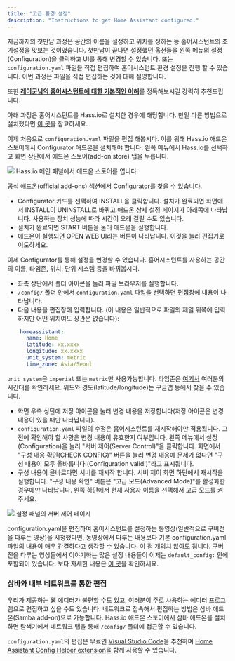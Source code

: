 ```yaml
---
title: "고급 환경 설정"
description: "Instructions to get Home Assistant configured."
---
```


지금까지의 첫만남 과정은 공간의 이름을 설정하고 위치를 정하는 등 홈어시스턴트의 초기설정을 맛보는 것이였습니다. 첫만남이 끝나면 설정했던 옵션들을 왼쪽 메뉴의 설정(Configuration)을 클릭하고 UI를 통해 변경할 수 있습니다. 또는 `configuration.yaml` 파일을 직접 편집하여 홈어시스턴트 환경 설정을 진행 할 수 있습니다. 이번 과정은 파일을 직접 편집하는 것에 대해 설명합니다.

또한 [**레이군님의 홈어시스턴트에 대한 기본적인 이해**](https://cafe.naver.com/stsmarthome/10204)를 정독해보시길 강력히 추천드립니다. 

<div class='note'>

아래 과정은 홈어시스턴트를 Hass.io로 설치한 경우에 해당합니다. 만일 다른 방법으로 설치했다면 [이 곳](/docs/configuration/)을 참고하세요.

</div>

이제 처음으로 `configuration.yaml` 파일을 편집 해봅시다. 이를 위해 Hass.io 애드온 스토어에서 Configurator  애드온을 설치해야 합니다. 왼쪽 메뉴에서 Hass.io를 선택하고 화면 상단에서 애드온 스토어(add-on store) 탭을 누릅니다.

<p class='img'>
<img src='/images/hassio/screenshots/main_panel_addon_store.png' />
Hass.io 메인 패널에서 애드온 스토어를 엽니다
</p>

공식 애드온(official add-ons) 섹션에서 Configurator를 찾을 수 있습니다.
 - Configurator 카드를 선택하여 INSTALL을 클릭합니다. 설치가 완료되면 화면에서 INSTALL이 UNINSTALL로 바뀌고 애드온 상세 설정 페이지가 아래쪽에 나타납니다. 사용하는 장치 성능에 따라 시간이 오래 걸릴 수도 있습니다.
 - 설치가 완료되면 START 버튼을 눌러 애드온을 실행합니다.
 - 애드온이 실행되면 OPEN WEB UI라는 버튼이 나타납니다. 이것을 눌러 편집기로 이도하세요.

이제 Configurator를 통해 설정을 변경할 수 있습니다. 홈어시스턴트를 사용하는 공간의 이름, 타임존, 위치, 단위 시스템 등을 바꿔봅시다.

 - 좌측 상단에서 폴더 아이콘을 눌러 파일 브라우저를 실행합니다.
 - `/config/` 폴더 안에서 `configuration.yaml` 파일을 선택하면 편집창에 내용이 나타납니다.
 - 다음 내용을 편집창에 입력합니다. (이 내용은 일반적으로 파일의 제일 위쪽에 입력하지만 어떤 위치여도 상관은 없습니다):
 ```yaml
     homeassistant:
       name: Home
       latitude: xx.xxxx
       longitude: xx.xxxx
       unit_system: metric
       time_zone: Asia/Seoul
  ```
<div class='note'>

  `unit_system`은 `imperial` 또는 `metric`만 사용가능합니다. 타임존은 [여기서](https://timezonedb.com/time-zones) 여러분의 시간대를 확인하세요. 위도와 경도(latitude/longitude)는 구글맵 등에서 찾을 수 있습니다.

</div>

 - 화면 우측 상단에 저장 아이콘을 눌러 변경 내용을 저장합니다(저장 아이콘은 변경 내용이 있을 때만 나타납니다).
 - `configuration.yaml` 파일의 수정은 홈어시스턴트를 재시작해야만 적용됩니다. 그 전에 확인해야 할 사항은 변경 내용이 유효한지 여부입니다. 왼쪽 메뉴에서 설정(Configuration)을 눌러 "서버 제어(Server Control)"을 클릭합니다. 화면에서 "구성 내용 확인(CHECK CONFIG)" 버튼을 눌러 변경 내용에 문제가 없다면 "구성 내용이 모두 올바릅니다!(Configuration valid!)"라고 표시됩니다.  
 - 구성 내용이 올바르다면 서버를 재시작 합니다. 서버 제어 화면 하단에서 재시작을 실행합니다. "구성 내용 확인" 버튼은 "고급 모드(Advanced Mode)"를 활성화한 경우에만 나타납니다. 왼쪽 하단에서 현재 사용자 이름을 선택해서 고급 모드를 켜주세요.

<p class='img'>
<img src='/images/screenshots/configuration-validation.png' />
설정 패널의 서버 제어 페이지
</p>

<div class='note'>

configuration.yaml을 편집하여 홈어시스턴트를 설정하는 동영상(일반적으로 구버전을 다루는 영상)을 시청했다면, 동영상에서 다루는 내용보다 기본 configuration.yaml 파일의 내용이 매우 간결하다고 생각할 수 있습니다. 이 점 개의치 않아도 됩니다. 구버전을 다루는 영상들에서 이야기하는 많은 설정 내용들이 이제는 `default_config:` 안에 포함되어 있습니다. 보다 자세한 내용은 [이 곳](/integrations/default_config/)을 확인하세요.

</div>

### 삼바와 내부 네트워크를 통한 편집

우리가 제공하는 웹 에디터가 불편할 수도 있고, 여러분이 주로 사용하는 에디터 프로그램으로 편집하고 싶을 수도 있습니다. 네트워크로 접속해서 편집하는 방법은 삼바 애드온(Samba add-on)으로 가능합니다. Hass.io 애드온 스토어에서 삼바 애드온을 설치하면 탐색기에서 네트워크 탭을 통해 `/config/` 폴더에 접근할 수 있습니다.

 `configuration.yaml`의 편집은 무료인 [Visual Studio Code](https://code.visualstudio.com/)을 추천하며  [Home Assistant Config Helper extension](https://marketplace.visualstudio.com/items?itemName=keesschollaart.vscode-home-assistant)을 함께 사용할 수 있습니다. 
